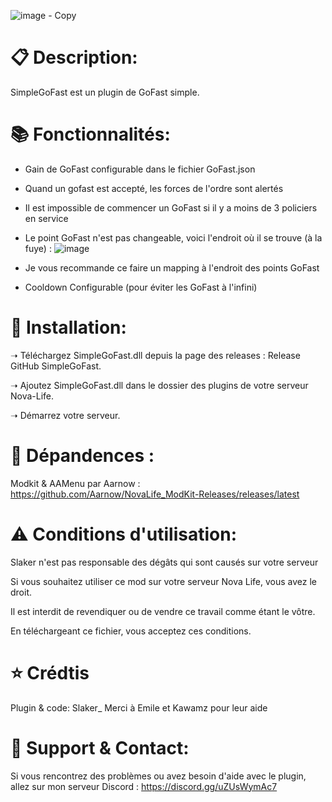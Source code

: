 ![image - Copy](https://github.com/SlakerDev/SimpleGoFast/assets/113236981/32c8bd17-bfb2-42b1-8c6e-70e4d8922974)


# 📋 Description:
SimpleGoFast est un plugin de GoFast simple.

# 📚 Fonctionnalités:
- Gain de GoFast configurable dans le fichier GoFast.json
  
- Quand un gofast est accepté, les forces de l'ordre sont alertés

- Il est impossible de commencer un GoFast si il y a moins de 3 policiers en service

- Le point GoFast n'est pas changeable, voici l'endroit où il se trouve (à la fuye) : 
![image](https://github.com/SlakerDev/SimpleGoFast/assets/113236981/ce7daf61-35d9-4b2f-a3a2-e89214f40645)

- Je vous recommande ce faire un mapping à l'endroit des points GoFast

- Cooldown Configurable (pour éviter les GoFast à l'infini)



# 📁 Installation:
➝ Téléchargez SimpleGoFast.dll depuis la page des releases : Release GitHub SimpleGoFast.

➝ Ajoutez SimpleGoFast.dll dans le dossier des plugins de votre serveur Nova-Life.

➝ Démarrez votre serveur.

# 📍 Dépandences :
Modkit & AAMenu par Aarnow : https://github.com/Aarnow/NovaLife_ModKit-Releases/releases/latest

# ⚠ Conditions d'utilisation:
Slaker n'est pas responsable des dégâts qui sont causés sur votre serveur

Si vous souhaitez utiliser ce mod sur votre serveur Nova Life, vous avez le droit.

Il est interdit de revendiquer ou de vendre ce travail comme étant le vôtre.

En téléchargeant ce fichier, vous acceptez ces conditions.

# ⭐ Crédtis
Plugin & code: Slaker_
Merci à Emile et Kawamz pour leur aide

# 🔌 Support & Contact:
Si vous rencontrez des problèmes ou avez besoin d'aide avec le plugin, allez sur mon serveur Discord : https://discord.gg/uZUsWymAc7

